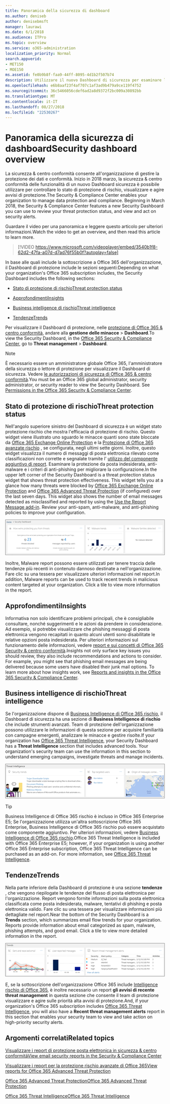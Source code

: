```yaml
---
title: Panoramica della sicurezza di dashboard
ms.author: deniseb
author: denisebmsft
manager: laurawi
ms.date: 6/1/2018
ms.audience: ITPro
ms.topic: overview
ms.service: o365-administration
localization_priority: Normal
search.appverid:
- MET150
- MOE150
ms.assetid: fe0b9b8f-faa9-44ff-8095-4d1b2f507b74
description: Utilizzare il nuovo Dashboard di sicurezza per esaminare lo stato di protezione rischio di Office 365, visualizzare e agire avvisi di protezione.
ms.openlocfilehash: e6b8aaf23f4af707c1af3ad9b479a9ce119f4752
ms.sourcegitcommit: 36c5466056cdef6ad2a8d9372f2bc009a30892bb
ms.translationtype: MT
ms.contentlocale: it-IT
ms.lasthandoff: 08/27/2018
ms.locfileid: "22530267"
---
```

# <a name="security-dashboard-overview"></a><span data-ttu-id="d6a47-103">Panoramica della sicurezza di dashboard</span><span class="sxs-lookup"><span data-stu-id="d6a47-103">Security dashboard overview</span></span>

<span data-ttu-id="d6a47-p101">La sicurezza &amp; centro conformità consente all'organizzazione di gestire la protezione dei dati e conformità. Inizio in 2018 marzo, la sicurezza &amp; centro conformità delle funzionalità di un nuovo Dashboard sicurezza è possibile utilizzare per controllare lo stato di protezione di rischio, visualizzare e agire avvisi di protezione.</span><span class="sxs-lookup"><span data-stu-id="d6a47-p101">The Security &amp; Compliance Center enables your organization to manage data protection and compliance. Beginning in March 2018, the Security &amp; Compliance Center features a new Security Dashboard you can use to review your threat protection status, and view and act on security alerts.</span></span> 
  
<span data-ttu-id="d6a47-106">Guardare il video per una panoramica e leggere questo articolo per ulteriori informazioni.</span><span class="sxs-lookup"><span data-stu-id="d6a47-106">Watch the video to get an overview, and then read this article to learn more.</span></span>
  
> [!VIDEO https://www.microsoft.com/videoplayer/embed/3540b1f8-62d2-47fa-a07d-d7ad76f55b0f?autoplay=false]
  
<span data-ttu-id="d6a47-107">In base alle quali include la sottoscrizione a Office 365 dell'organizzazione, il Dashboard di protezione include le sezioni seguenti:</span><span class="sxs-lookup"><span data-stu-id="d6a47-107">Depending on what your organization's Office 365 subscription includes, the Security Dashboard includes the following sections:</span></span>
  
- [<span data-ttu-id="d6a47-108">Stato di protezione di rischio</span><span class="sxs-lookup"><span data-stu-id="d6a47-108">Threat protection status</span></span>](#threat-protection-status)
    
- [<span data-ttu-id="d6a47-109">Approfondimenti</span><span class="sxs-lookup"><span data-stu-id="d6a47-109">Insights</span></span>](#insights)
    
- [<span data-ttu-id="d6a47-110">Business intelligence di rischio</span><span class="sxs-lookup"><span data-stu-id="d6a47-110">Threat intelligence</span></span>](#threat-intelligence)
    
- [<span data-ttu-id="d6a47-111">Tendenze</span><span class="sxs-lookup"><span data-stu-id="d6a47-111">Trends</span></span>](#trends)
    
<span data-ttu-id="d6a47-112">Per visualizzare il Dashboard di protezione, nelle [protezione di Office 365 &amp; centro conformità](go-to-the-securitycompliance-center.md), andare alla **gestione delle minacce** \> **Dashboard**.</span><span class="sxs-lookup"><span data-stu-id="d6a47-112">To view the Security Dashboard, in the [Office 365 Security &amp; Compliance Center](go-to-the-securitycompliance-center.md), go to **Threat management** \> **Dashboard**.</span></span>
  
> [!NOTE]
> <span data-ttu-id="d6a47-p102">È necessario essere un amministratore globale Office 365, l'amministratore della sicurezza o lettore di protezione per visualizzare il Dashboard di sicurezza. Vedere [le autorizzazioni di sicurezza di Office 365 &amp; centro conformità](permissions-in-the-security-and-compliance-center.md).</span><span class="sxs-lookup"><span data-stu-id="d6a47-p102">You must be an Office 365 global administrator, security administrator, or security reader to view the Security Dashboard. See [Permissions in the Office 365 Security &amp; Compliance Center](permissions-in-the-security-and-compliance-center.md).</span></span> 
  
## <a name="threat-protection-status"></a><span data-ttu-id="d6a47-115">Stato di protezione di rischio</span><span class="sxs-lookup"><span data-stu-id="d6a47-115">Threat protection status</span></span>

<span data-ttu-id="d6a47-p103">Nell'angolo superiore sinistro del Dashboard di sicurezza è un widget stato protezione rischio che mostra l'efficacia di protezione di rischio. Questo widget viene illustrato uno sguardo le minacce quanti sono state bloccate da [Office 365 Exchange Online Protection](anti-spam-protection.md) e la [Protezione di Office 365 avanzate rischio](office-365-atp.md) , se configurata, negli ultimi sette giorni. Inoltre, questo widget visualizza il numero di messaggi di posta elettronica rilevato come classificazioni non corrette e segnalate tramite l' [utilizzo del componente aggiuntivo di report](https://support.office.com/article/b5caa9f1-cdf3-4443-af8c-ff724ea719d2). Esaminare la protezione da posta indesiderata, anti-malware e i criteri di anti-phishing per migliorare la configurazione.</span><span class="sxs-lookup"><span data-stu-id="d6a47-p103">In the upper left corner of the Security Dashboard is a threat protection status widget that shows threat protection effectiveness. This widget tells you at a glance how many threats were blocked by [Office 365 Exchange Online Protection](anti-spam-protection.md) and [Office 365 Advanced Threat Protection](office-365-atp.md) (if configured) over the last seven days. This widget also shows the number of email messages detected as misclassified and reported by using the [Use the Report Message add-in](https://support.office.com/article/b5caa9f1-cdf3-4443-af8c-ff724ea719d2). Review your anti-spam, anti-malware, and anti-phishing policies to improve your configuration.</span></span>
  
![Widget protezione rischio nella parte superiore del Dashboard di sicurezza](media/5c7c644e-6b01-4bf8-b991-f6ba0fdc5717.png)
  
<span data-ttu-id="d6a47-p104">Inoltre, Malware report possono essere utilizzati per tenere traccia delle tendenze più recenti in contenuto dannoso destinate a nell'organizzazione. Fare clic su una tessera per visualizzare ulteriori informazioni nel report.</span><span class="sxs-lookup"><span data-stu-id="d6a47-p104">In addition, Malware reports can be used to track recent trends in malicious content targeted at your organization. Click a tile to view more information in the report.</span></span>
  
## <a name="insights"></a><span data-ttu-id="d6a47-123">Approfondimenti</span><span class="sxs-lookup"><span data-stu-id="d6a47-123">Insights</span></span>

<span data-ttu-id="d6a47-p105">Informativa non solo identificare problemi principali, che è consigliabile consultare, nonché suggerimenti e le azioni da prendere in considerazione. Ad esempio, si potrebbe visualizzare che phishing messaggi di posta elettronica vengono recapitati in quanto alcuni utenti sono disabilitate le relative opzioni posta indesiderata. Per ulteriori informazioni sul funzionamento delle informazioni, vedere [report e sui concetti di Office 365 Security &amp; centro conformità](reports-and-insights-in-security-and-compliance.md).</span><span class="sxs-lookup"><span data-stu-id="d6a47-p105">Insights not only surface key issues you should review, they also include recommendations and actions to consider. For example, you might see that phishing email messages are being delivered because some users have disabled their junk mail options. To learn more about how insights work, see [Reports and insights in the Office 365 Security &amp; Compliance Center](reports-and-insights-in-security-and-compliance.md).</span></span>
  
## <a name="threat-intelligence"></a><span data-ttu-id="d6a47-127">Business intelligence di rischio</span><span class="sxs-lookup"><span data-stu-id="d6a47-127">Threat intelligence</span></span>

<span data-ttu-id="d6a47-p106">Se l'organizzazione dispone di [Business Intelligence di Office 365 rischio](office-365-ti.md), il Dashboard di sicurezza ha una sezione di **Business Intelligence di rischio** che include strumenti avanzati. Team di protezione dell'organizzazione possono utilizzare le informazioni di questa sezione per acquisire familiarità con campagne emergenti, analizzare le minacce e gestire risolte.</span><span class="sxs-lookup"><span data-stu-id="d6a47-p106">If your organization has [Office 365 Threat Intelligence](office-365-ti.md), your Security Dashboard has a **Threat Intelligence** section that includes advanced tools. Your organization's security team can use the information in this section to understand emerging campaigns, investigate threats and manage incidents.</span></span> 
  
![Business intelligence di rischio consente di comprendere gli attacchi di tipo destinate a nell'organizzazione](media/6ce67cf2-3bbb-4008-9c55-1b4c7af0471f.png)
  
> [!TIP]
> <span data-ttu-id="d6a47-p107">Business Intelligence di Office 365 rischio è incluso in Office 365 Enterprise E5; Se l'organizzazione utilizza un'altra sottoscrizione Office 365 Enterprise, Business Intelligence di Office 365 rischio può essere acquistato come componente aggiuntivo. Per ulteriori informazioni, vedere [Business Intelligence di Office 365 rischio](office-365-ti.md).</span><span class="sxs-lookup"><span data-stu-id="d6a47-p107">Office 365 Threat Intelligence is included with Office 365 Enterprise E5; however, if your organization is using another Office 365 Enterprise subscription, Office 365 Threat Intelligence can be purchased as an add-on. For more information, see [Office 365 Threat Intelligence](office-365-ti.md).</span></span> 
  
## <a name="trends"></a><span data-ttu-id="d6a47-133">Tendenze</span><span class="sxs-lookup"><span data-stu-id="d6a47-133">Trends</span></span>

<span data-ttu-id="d6a47-p108">Nella parte inferiore della Dashboard di protezione è una sezione **tendenze** , che vengono riepilogate le tendenze del flusso di posta elettronica per l'organizzazione. Report vengono fornite informazioni sulla posta elettronica classificata come posta indesiderata, malware, tentativi di phishing e posta elettronica valido. Fare clic su una tessera per visualizzare informazioni più dettagliate nel report.</span><span class="sxs-lookup"><span data-stu-id="d6a47-p108">Near the bottom of the Security Dashboard is a **Trends** section, which summarizes email flow trends for your organization. Reports provide information about email categorized as spam, malware, phishing attempts, and good email. Click a tile to view more detailed information in the report.</span></span> 
  
![La sezione tendenze vengono riepilogate le tendenze del flusso di posta elettronica per l'organizzazione](media/edec55c0-59f4-4510-ae91-4a50b7b3cd93.png)
  
<span data-ttu-id="d6a47-138">E, se la sottoscrizione dell'organizzazione Office 365 include [Intelligence rischio di Office 365](office-365-ti.md), è inoltre necessario un report **gli avvisi di recente threat management** in questa sezione che consente il team di protezione visualizzare e agire sulle priorità alta avvisi di protezione.</span><span class="sxs-lookup"><span data-stu-id="d6a47-138">And, if your organization's Office 365 subscription includes [Office 365 Threat Intelligence](office-365-ti.md), you will also have a **Recent threat management alerts** report in this section that enables your security team to view and take action on high-priority security alerts.</span></span> 
  
## <a name="related-topics"></a><span data-ttu-id="d6a47-139">Argomenti correlati</span><span class="sxs-lookup"><span data-stu-id="d6a47-139">Related topics</span></span>

[<span data-ttu-id="d6a47-140">Visualizzare i report di protezione posta elettronica in sicurezza &amp; centro conformità</span><span class="sxs-lookup"><span data-stu-id="d6a47-140">View email security reports in the Security &amp; Compliance Center</span></span>](view-email-security-reports.md)
  
[<span data-ttu-id="d6a47-141">Visualizzare i report per la protezione rischio avanzate di Office 365</span><span class="sxs-lookup"><span data-stu-id="d6a47-141">View reports for Office 365 Advanced Threat Protection</span></span>](view-reports-for-atp.md)
  
[<span data-ttu-id="d6a47-142">Office 365 Advanced Threat Protection</span><span class="sxs-lookup"><span data-stu-id="d6a47-142">Office 365 Advanced Threat Protection</span></span>](office-365-atp.md)
  
[<span data-ttu-id="d6a47-143">Office 365 Threat Intelligence</span><span class="sxs-lookup"><span data-stu-id="d6a47-143">Office 365 Threat Intelligence</span></span>](office-365-ti.md)
  

